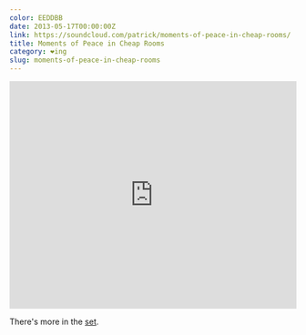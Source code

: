 ```yaml
---
color: EEDDBB
date: 2013-05-17T00:00:00Z
link: https://soundcloud.com/patrick/moments-of-peace-in-cheap-rooms/
title: Moments of Peace in Cheap Rooms
category: ❤ing
slug: moments-of-peace-in-cheap-rooms
---
```


<div class="embed rich soundcloud">
    <iframe width="100%" height="400" scrolling="no" frameborder="no" src="https://w.soundcloud.com/player/?visual=true&amp;url=http%3A%2F%2Fapi.soundcloud.com%2Ftracks%2F90691540&amp;show_artwork=true&amp;visual=false&amp;hide_related=true&amp;color=EEDDBB&amp;show_user=true&amp;show_comments=false&amp;show_reposts=false&amp;auto_play=false"></iframe>
</div>

There's more in the [set].

[set]: https://soundcloud.com/patrick/sets/moments-of-peace-in-cheap-rooms
